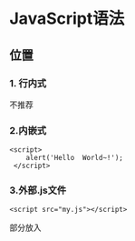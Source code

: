 

# JavaScript语法

## 位置

### 1. 行内式

不推荐

### 2.内嵌式

```
<script>
    alert('Hello  World~!');
 </script>
```

### 3.外部.js文件

```
<script src="my.js"></script>
```

<head>部分放入<script>标签

## 注释

快捷键ctrl+/

alt+shift+a

```
//注释单行文字（快捷键ctrl+/）
/*
    注释（快捷键alt+shift+a）
  多行文字
*/
```

## 变量

预解析/变量提升js代码执行前，浏览器默认把带有var声明的变量进行提提前定义 变量的赋值不会提升

[变量提升底层原理](https://www.cnblogs.com/echo-hui/p/9230942.html)

*变量提升*

![image.png](https://cdn.nlark.com/yuque/0/2020/png/2617721/1608546490131-8b3f696e-f77e-4b07-a5c6-97d3db74b2e4.png)

## var 与 let

1.使用var声明的变量，其作用域为该语句所在的函数内，且存在变量提升现象；

2.使用let声明的变量，其作用域为该语句所在的代码块内，不存在变量提升；  块级作用域

3.let不允许在**相同作用域**内，**重复声明**同一个变量。

4.let会有**暂时性死区**：如果存在全局变量tmp，但是块级作用域内let又声明了一个局部变量tmp，导致后者绑定这个块级作用域，那么在let声明变量前，使用tmp都会报错



博文链接：**[for 循环中的 var 与 let](https://blog.csdn.net/weixin_44249754/article/details/111467804)**

JS中的for循环体比较特殊，每次执行都是一个全新的独立的块作用域，用let声明的变量传入到 for循环体的作用域后，不会发生改变，不受外界的影响

![image.png](https://cdn.nlark.com/yuque/0/2020/png/2617721/1608547157163-538a10cd-f115-4b40-bfb6-0ba5e4857eaf.png)![image.png](https://cdn.nlark.com/yuque/0/2020/png/2617721/1608547179295-2b50a945-5593-41f4-a904-edf81815f9f6.png)

![image.png](https://cdn.nlark.com/yuque/0/2020/png/2617721/1608547265597-d0987949-10df-4fa8-a347-28bb645a08fc.png)

### 数据类型

![image.png](https://cdn.nlark.com/yuque/0/2020/png/2617721/1607578228825-82bb3f72-d6ab-4820-9db0-4ed60926ed48.png)

**检验复杂数据类型**

- - **typeof**
  - **instanceof**

```
let arr = [1, 2];

console.log(arr instanceof Array);  //true
```

- - **constructor** ?
  - **prototype**  ?

#### 字符串型String

字符串的加减乘除

+：字符串拼接

 \-  *  / : 转换为数值运算

字符串中特殊字符/转义符

![image.png](https://cdn.nlark.com/yuque/0/2020/png/2617721/1607578347323-24899f12-12a2-403d-9eed-f534b58cf05e.png)

字符串拼接

数值与字符串：数值相加 ，字符相连 

```
//1. 字符串 "相加"
alert('hello' + ' ' + 'world'); // hello world
//1. 数值字符串 "相加"
alert('100' + '100'); // 100100
//1. 数值字符串 + 数值
alert('11' + 12);     // 1112 
```

字符串与变量

变量是不能添加引号的，因为加引号的变量会变成字符串

```
var age = 18;
// console.log('pinkage岁啦');       // 这样不行哦
console.log('pink' + age);          // pink18
console.log('pink' + age + '岁啦');  // pink18岁啦
```

#### 布尔型Boolean

值true  false

布尔型加数字型

 true 的值为 1 ，false 的值为 0

```
console.log(true + 1);  // 2
console.log(false + 1); // 1
```

#### Undefined

一个声明后没有被赋值的变量会有一个默认值 undefined

进行相连或者相加时，注意结果

```
var variable;
console.log(variable);           // undefined
console.log('你好' + variable);  // 你好undefined
console.log(11 + variable);     // NaN
console.log(true + variable);   //  NaN
```

#### Null

声明变量给 null 值，里面存的值为空

进行相连或者相加时，注意结果

```
var vari = null;
console.log('你好' + vari);  // 你好null
console.log(11 + vari);     // 11
console.log(true + vari);   //  1
```

### 数组

概念

数组是指一组数据的集合，其中的每个数据被称作元素，在数组中可以存放任意类型的元素。数组是一种将一组数据存储在单个变量名下的优雅方式

数组的创建

- 利用new创建数组**var 数组名 = new Array() ；**

```
var arr = new Array();   // 创建一个新的空数组
```

- 利用数组字面量创建数组使用最多

```
var  arr = []； //1. 使用数组字面量方式创建空的数组
var  arr = ['小白','小黑','大黄','瑞奇'];
             //2. 使用数组字面量方式创建带初始值的数组
```

数组元素的类型数组中可以存放任意类型的数据，例如字符串，数字，布尔值等

数组的长度**数组名.length**可以访问元素的数量

获取数组元素数组名[下标]

遍历数组

数组中新增元素 可以通过修改数组索引的方式追加数组元素  

不能直接给数组名赋值，否则会覆盖掉以前的数据 



<span style='font-size:20px'>方法</span>

**map**

映射   *一个对一个*，返回数组。



<span style='font-size: 18px'>map 搭配箭头函数</span>

```javascript
let arr = [12, 5];
let doubleResult = arr.map(item=>item*2);	// 相当于arr在给括号里的函数多次传参

console.log(doubleResult); //24,10
```



<span style='font-size: 18px'>map 搭配箭头函数、三目运算符</span>

```javascript
let score = [19, 85, 99, 25];
let result = score.map(item => item>=60 ? '及格' : '不及格'); 

console.log(score);   //19，   85，  99， 25
console.log(result);  //不及格，及格，及格，不及格
```

上面代码中的`item`为函数参数名



**reduce**

汇总   *一堆得出一个*，返回数值。



<span style='font-size: 18px'>求和</span>

注意：三个参数次序。

```javascript
let arr = [1, 2, 5];

let result = arr.reduce( function(tmp, item, index) {
  return tmp + item;  //作用：求和
} ); 

console.log(result);

// 箭头函数
let result = arr.reduce( (tmp, item, index) => tmp + item );
```



<span style='font-size: 18px'>求均值</span>

注意：三个参数次序。

```javascript
let arr = [2, 5, 5];
let result = arr.reduce((tmp, item, index) => {
    if(index != arr.length-1)
        return tmp + item;	// 不是最后次时仅求和
    else
        return (tmp + item) / arr.length;	// 求和并求均值
});
    console.log(arr);
    console.log(result);
```



**filter**

过滤器 *依据条件筛选*，返回数组。



```javascript
let arr = [12, 5, 9];

let result = arr.filter(item => item % 3 == 0); //保留能被3整除的数

console.log(result);	// [12, 9]
```

从上例还可以看出，`return`还能接这样的语句`item % 3 == 0`。

> `return [[expression]];`表达式的值会被返回。如果忽略，则返回 `undefined`。

显然，返回的值也包括了布尔值。



**forEach**

循环 *迭代*



## 标识符

命名

字母(A-Za-z)、数字(0-9)、下划线(_)、美元符号( $ )组成

不可是关键字、保留字

区分大小写

驼峰命名法

见名知意

## 操作符/运算符

作用实现赋值、比较和执行算数运算等功能

规范操作符的左右两侧各保留一个空格

运算符优先级

![image.png](https://cdn.nlark.com/yuque/0/2020/png/2617721/1607582564942-d8bc1e78-4fdf-413d-abbe-d3574ad9c34a.png)

### 算术运算符

浮点数的精度问题

不要直接判断两个浮点数是否相等

```
var result = 0.1 + 0.2;    // 结果不是 0.3，而是：0.30000000000000004
console.log(0.07 * 100);   // 结果不是 7，  而是：7.000000000000001
```

表达式和返回值

表达式：由数字、运算符、变量等组成的式子 

返回值表达式最终都会有一个结果，返回给我们，我们称为返回值

### 递增递减运算符

后置：先原值运算，后自加（先人后己）  

前置：先自加，后运算（先已后人）

注必须和变量一起使用

### 比较运算符

规则

![image.png](https://cdn.nlark.com/yuque/0/2020/png/2617721/1607582362136-55308eac-4815-473b-8121-819f2f7aa94f.png)

结果布尔值

### 逻辑运算符

### 赋值运算符

使用

![image.png](https://cdn.nlark.com/yuque/0/2020/png/2617721/1607582490088-6a7e46bf-7c06-4db9-8715-fb620acbdac2.png)

## 语句

### 关键字

var;let

new

typeof

function 声明函数

### 输入输出语句

![image.png](https://cdn.nlark.com/yuque/0/2020/png/2617721/1607577500839-3f2330a7-5b48-41a9-b7d4-f04b3ea7dade.png)

prompt(输入框显示信息，默认输入值 可省)  返回值为字符串

## 流程控制

断点调试

指自己在程序的某一行设置一个断点，调试时，程序运行到这一行就会停住，然后可以一步一步往下调试，调试过程中可以看各个变量当前的值，出错的话，调试到出错的代码行即显示错误，停下。

断点调试可以帮我们观察程序的运行过程 浏览器中按 F12--> sources -->找到需要调试的文件-->在程序的某一行设置断点

Watch: 监视，通过watch可以监视变量的值的变化，非常的常用

F11: 程序单步执行，让程序一行一行的执行，这个时候，观察watch中变量的值的变化

### 顺序流程

### 分支流程

#### if语句

#### swich语句

#### 三元表达式

### 循环

语法结构

​        表达式1**？**表达式2**：**表达式3；

执行思路

如果表达式1为 true ，则返回表达式2的值，如果表达式1为 false，则返回表达式3的值

类似于  if  else （双分支） 的简写 

## 函数

函数：就是封装了一段可被重复调用执行的代码块。通过此代码块可以实现大量代码的重复使用



使用：函数声明一：命名函数

**function 函数名 () {**  一般命名为动词

**函数体；**

**}**

函数调用：   **函数名（）；**  调用可在声明函数前/后，function预解析

函数声明方式二：匿名函数

**function fn() {...}**

​       调用 **fn();**  调用必须在函数体之后

**
**

参数：形参：声明函数时，可在函数名称后面的小括号中添加的一些参数  形参不用声明默认值为 undefined 

实参：调用该函数时，传递相应的参数



函数的返回值：没有return返回值undefined

### 函数的定义

- 第一种函数定义方式

```
function a(x) {
  // 代码
}
```

由于 JS 的函数也是一个对象，上面代码中定义的`a`函数实际上是一个函数对象，而函数名`a`可以视为指向该函数的变量

- 因此，第二种函数定义方式

```
var a = function (x) {
  // 代码
};
```

在这种方式下，`function (x) { ... }`是一个匿名函数，没有函数名。但是，这个匿名函数赋值给了变量`a`，所以变量`a`就可以调用该函数



上述俩种定义完全等价，注意：第二种方式需要在函数体末尾加一个`;`，表示赋值语句结束



创**建一个匿名函数并立即执行**：

```
(function (x) {
  return x * x;
})(3);  // 传参：3
```

### arguments：

展示形式：伪数组，可遍历

特点：具length属性；

按索引方式储存数据；

不具有数组的push，pop等方法；

使用：不确定多少参数传递的时候：arguments获取   所有函数都内置arguments对象，arguments存储了传递的所有实参

​    *利用函数求任意个数的最大值*

```
function maxValue() {
      var max = arguments[0];
      for (var i = 0; i < arguments.length; i++) {
         if (max < arguments[i]) {
                    max = arguments[i];
         }
      }
      return max;
}
 console.log(maxValue(2, 4, 5, 9));
 console.log(maxValue(12, 4, 9));
```

函数与方法异同函数：单独存在，需声明，通过“函数名()”的方式就可以调用

方法：对象里面的函数称为方法，方法不需要声明，使用“对象.方法名()”的方式就可以调用，方法        用来描述该对象的行为和功能。  



### 高阶函数

#### 高阶函数的概念

高阶函数英文叫 Higher-order function 。那么**什么是高阶函数：**

JS的函数其实都指向某个变量。既然变量可以指向函数，函数的参数能接收变量。那么，**一个函数就可以接收另一个函数作为参数**，这种函数就称为高阶函数



一个最简单的高阶函数

```
function add(x, y, f) {
  return f(x) + f(y);
}

add(-5, 6, Math.abs)
```

当我们调用`add(-5, 6, Math.ads)`时，根据函数定义，我们可以推导计算过程为：

```
x = -5;
y = 6;
f = Math.abs;       // Math对象，abs()返回数的绝对值

f(x) + f(y) ==> Math.abs(-5) + Math.abs(6) ==> 11
return 11;
```



#### map() 和 reduce()

**map()**

**
**

比如说，我们有一个函数f(X)=x2，要把这个函数作用在一个数组`[1, 2, 3, 4, 5, 6, 7, 8, 9]`上，就可以用`map()`实现

![image.png](https://cdn.nlark.com/yuque/0/2021/png/2617721/1613357393450-b9c9a64a-eb14-4ea5-8f1a-3f16609436a5.png)

由于`map()`定义在JS的`Array`中，我们调用`Array`的`map()`方法，传入我们自己的函数，就得到了一个新的`Array`作为结果：

```
let pow = function (x) {
  return x * x;
};
let arr = [1, 2, 3, 4, 5, 6, 7, 8, 9];

arr.map(pow);   // [1, 4, 9, 16, 25, 36, 49, 64, 81]
```

注意：`map()`传入的**参数**是`pow`，即**函数对象本身**

**
**

`map()`作为高阶函数，事实上它把运算规则抽象了，因此我没不但可以计算简单的f(x)=x2，还可以计算任何复杂的函数，比如，把数组的所有数字转为字符串

```
let arr = [1, 2, 3];

arr.map(String);    // ['1', '2', '3']
```



**reduce()**

**
**

再看`reduce()`的用法。。Array的`reduce()`把一个函数作用在这个`Array`的`[x1, x2, x3...]`上，这个函数必须接收**两个参数**，`reduce()`把结果继续和序列的下一个元素做**累积计算**，其效果就是：  

```
[x1, x2, x3, x4].reduce(f) == f( f( f( x1, x2 ),x3 ), x4 )
```



比如说对一个`arr`求和，就可以用`reduce`实现

```
let arr = [1, 3, 5];
let f = function (x, y) {
    return x + y;
};

arr.reduce(f);
```



### 闭包

**函数作为返回值**

高阶函数除了可以接受函数作参数外，还可把函数作为结果值返回



实现一个对 Array 的求和。通常情况，求和的函数是这样定义的：

```
function sum(arr) {
  return arr.reduce(function (x, y) {   // 此处function (x,y)为匿名函数
    return x + y;
  });
}

sum([1, 2, 3, 4]); // 10
```

但是，如果不需要立刻求和，而是在后面的代码中，根据需要再计算怎么办。可以不返回求和的结果，而是返回求和的函数。    ?

```
function lazySum(arr) {
  let sum = function () {
    return arr.reduce(function (x, y) {
      return x + y;
    });
  }
  return sum;
}

lazySum([1, 2, 3]); // 返回函数：sum()

let f = lazySum([1, 2, 3]);
f();    // 求和结果：6
// 或者
lazySum([1, 2, 3])();   // 6
```

当我们调用`lazySum`时，返回的并不是求和结果，而是求和函数。调用函数`f`时，才真正计算求和的结果。

在这个例子中，我们在函数`lazySum`中又定义了函数`sum`，并且**内部函数**`sum`可以引用**外部函数**`lazySum`的参数`arr`和局部变量，当`lazySum`返回函数`sum`时，相关参数和变量都保存在返回的函数中，这种称为闭包的程序结构拥有极大的威力。



注意：当我们调用闭包函数时，每次调用都会返回一个新的函数，即使传入相同的函数  why?

```
let f1 = lazySum([1, 2, 3, 4, 5]);
let f2 = lazySum([1, 2, 3, 4, 5]);
f1 === f2; // false
f1 == f2;   // false
```



闭包除了返回一个函数延迟执行还有非常强大的功能。举个例子：

在面向对象的程序设计语言里，比如Java和C++，要在**对象内部封装一个私有变量**？，可以用`private`修饰一个成员变量。  ？

在没有`class`机制，只有函数的语言里，借助闭包，同样可以封装一个私有变量

## 对象

定义一组无序的相关属性和方法的集合，在JS的世界里，一切都是对象，例如字符串、数值、数组、函数等

分为自定义对象、内置对象、浏览器对象

构成属性  事物的特征，在对象中用属性来表示（常用名词）

​    和

方法  事物的行为，在对象中用方法来表示（常用动词）

意义

![image.png](https://cdn.nlark.com/yuque/0/2020/png/2617721/1607611277786-c26e3f81-d96c-44b0-a1b7-ba2abf51c23a.png)  



### 创建对象

1. 利用字面量  

{}里包含表达这个对象的属性和方法  {}里用键值对形式表示，键：属性名，值：属性值（任意类型

调用 **对象.方法名()** 

```
console.log(star.name)     // 调用名字属性
console.log(star['name'])  // 调用名字属性
star.sayHi();              // 调用 sayHi 方法,注意，一定不要忘记带后面的括号
```

1. 利用**new Object**  原理同new Array()

```
var andy = new Obect();
andy.age = 18;
andy.sayHi = function(){
    alert('大家好啊~');
}
```

使用格式**对象.属性 = 值；**

1. 利用构造函数

一种特殊的函数，主要用来初始化对象，与new一起使用。

可以把对象中一些公共的属性和方法抽取出来，然后封装到这个函数里面

```
function Person(name, age, sex) {
     this.name = name;
     this.age = age;
     this.sex = sex;
     this.sayHi = function() {
      alert('我的名字叫：' + this.name + '，年龄：' + this.age + '，性别：' + this.sex);
    }
}
var bigbai = new Person('大白', 100, '男');
var smallbai = new Person('小白', 21, '男');
console.log(bigbai.name);
console.log(smallbai.name);
bigbai.sayHi();
smallbai.sayHi();
```

注与**new**一起使用才有意义

​    首字母大写

​    函数内的属性和方法前需加**this**  表示当前对象的属性和方法

**this:**  this的指向在函数定义的时候确定不了，函数执行的时候才能确定。一般情况下this的最终指向的是调用它的对象

指向：

- - - 全局作用域或者普通函数中this指向全局对象window  定时器里面的this指向window 
    - 方法调用中谁调用this指向谁
    - 构造函数中this指向构造函数的实例

   构造函数中不需要return返回结果

作用创建某一类对象

### 对象属性的遍历

:**for in**语句  用于对数组或对象的属性循环操作  键值对

​    格式**for (变量 in 对象名) {**

​    **//代码**     

​    **}**

构造函数不能用

```
for (var k in obj) {         //语法中的变量是自定义的需符合命名规范，通常将这个变量写为k或者key
    console.log(k);      // 遍历属性名
    console.log(obj[k]); // 遍历属性值
}
```

对象与变量异同变量：单独声明赋值，单独存在 

​    属性：对象里面的变量称为属性，不需要声明，用来描述该对象的特征 



### 包装对象

**typeof****:**

为了区分对象的类型，我们用`typeof`操作符获取对象的类型，它总是返回一个字符串

```
typeof 123; // 'number'
typeof NaN; // 'number'
typeof 'str'; // 'string'
typeof true; // 'boolean'
typeof undefined; // 'undefined'
typeof Math.abs; // 'function'
typeof null; // 'object'
typeof []; // 'object'
typeof {}; // 'object'
```



`number`、 `boolean`、 `string`都有包装对象。在 JS 中，字符串也区分`string`类型和它的包装类型

**包装类型**用**`new`****创建**

```
let n = new Number(123);    // 123,生成了新的包装类型
let b = new Boolean(true);  // true,生成了新的包装类型
let s = new String('str');  // 'str',生成了新的包装类型
```



虽然包装对象看上去一模一样，但包装对象的类型已经变成`object`了。所以包装对象和原始值用`===`比较会返回`false`：

```
typeof new Number(123); // 'object'
new Number(123) === 123; // false

typeof new Boolean(true); // 'object'
new Boolean(true) === true; // false

typeof new String('str'); // 'object'
new String('str') === 'str'; // false
```

所以，一般不要使用包装对象，尤其是针对`string`类型  ？



如果我们在使用`Number`、`Boolean`和`String`时，没有写`new`会发生什么情况：

```
let n = Number('123');  // 123，相当于parseInt()或parseFloat()，解析字符串或浮点数
typeof n;   //  number

var b = Boolean('true'); // true
typeof b; // 'boolean'

var b2 = Boolean('false'); // true 因为'false'字符串转换结果为true！因为它是非空字符串！
var b3 = Boolean(''); // false 理由同上，空字符串

var s = String(123.45); // '123.45'
typeof s; // 'string'
```



总结，有下面几条规则要遵守：

- 不要使用`new Number()`、`new Boolean()`、`new String()`创建包装对象；
- 用`parseInt()`或`parseFloat()`来转换任意类型到`number`；
- 用`String()`来转换任意类型到`string`，或者直接调用某个对象的`toString()`方法；
- 通常不必把任意类型转换为`boolean`再判断，因为可以直接写`if (myVar) {...}`；
- `typeof`操作符可以判断出`number`、`boolean`、`string`、`function`和`undefined`；
- 判断`Array`要使用`Array.isArray(arr)`；
- 判断`null`请使用`myVar === null`；
- 判断某个全局变量是否存在用`typeof window.myVar === 'undefined'`；
- 函数内部判断某个变量是否存在用`typeof myVar === 'undefined'`

### 内置对象

#### Math对象

属性                                    方法

![image.png](https://cdn.nlark.com/yuque/0/2020/png/2617721/1607668639731-1ae3a0b4-fe46-40b9-8c31-9eddf0be15d7.png)  ![image.png](https://cdn.nlark.com/yuque/0/2020/png/2617721/1607668680209-ff1471e3-1b40-4cca-b32a-754d46aa64b2.png)

简介Math 对象不是构造函数，它具有数学常数和函数的属性和方法。

使用无需创建它，通过把 Math 作为对象使用就可以调用其所有属性和方法

作用执行数学任务

#### Date对象

构造函数

作用处理日期和时间

创建**var myDate=new Date()**  Date 对象会自动把当前日期和时间保存为其初始值

属性

方法

#### 数组Array对象

方法

![image.png](https://cdn.nlark.com/yuque/0/2020/png/2617721/1607669109803-48ec4c07-2556-44e3-9f71-29ea6cc2db2e.png)

![image.png](https://cdn.nlark.com/yuque/0/2020/png/2617721/1607669264816-ec800820-3971-42fc-83ba-f90de1dc5cc9.png)![image.png](https://cdn.nlark.com/yuque/0/2020/png/2617721/1607669323764-971cdc30-1796-413b-82cf-cbf1f322006c.png)![image.png](https://cdn.nlark.com/yuque/0/2020/png/2617721/1607669294712-b6998edf-37e8-4f78-a56a-a3ad31fd7823.png)

*筛选数组*

```
var arr = [1500, 1200, 2100, 1800]
      var newArr = [];
      for (var i = 0; i < arr.length; i++) {
        if(arr[i]>2000)
          delete arr[i];
        else 
          newArr.push(arr[i]);
      }
      console.log(arr);
      console.log(newArr);
```

#### String对象

创建

**new String("");**

**String("");**

**
**

### JSON

#### JSON 概述

JSON 是 JavaScript Object Notation 的缩写，是一种数据交换格式



在 JSON 出现之前，大家一直用 XML 传递数据。因为 XML 是一种纯文本格式，适合在网络上交换数据。XML 本身不复杂，但加上DTD、XSD、XPath、XSLT等一大堆复杂的规范以后令人头大。

于是出现了 JSON 这种轻量级的数据交换格式



JSON 实际上是 JavaScript 的一个子集。在JSON中，一共就这么几种数据类型：

• number：和JavaScript的number完全一致

• boolean：就是JavaScript的true或false

• string：就是JavaScript的string

• null：就是JavaScript的null

• array：就是JavaScript的Array表示方式——[]；

• object：就是JavaScript的{ ... }表示方式。

以及上面的任意组合



语法规定：JSON 还定死了字符集必须是 UTF-8 。为了统一解析,  JSON 的字符串和 Object 的键规定必须用双引号`""`

把任何 JS 对象变成 JSON，就是把这个对象序列化成一个 JSON 格式的字符串，这样才能够通过网络传递给其他计算机

如果收到一个 JSON 格式的字符串，只需把它反序列化成一个 JS 对象，就可以在 JS 中使用这个对象了



#### 对象序列化为 JSON格式



# json

## Json 与 Object对象

+ Json 是对象，但对象不一定是 Json
+ **组成**：对象的 Key-value 内的 Value 可是任意数据类型，而 json 是一种数据结构，是 Json 格式的对象



## json对象 与 json字符串

在数据交换时用到。



### stringify 方法 将json变成字符串

```javascript
let json = {a: 12, b: 5};

let strA = '1字符串' + json;
console.log(strA)             // 1字符串[Obcject Object]
let strB = '2字符串' + JSON.stringify(json);   // 将json变成字符串的方法
console.log(strB)             // 2字符串{"a":12,"b":5}
```

`JSON.stringify`将json对象变成字符串



### parse 方法 将字符串变成json

**json的标准写法：**

- **只能用双引号**
- **所有名字**（*key 和 value*） **必须用引号包起来**

```javascript
{a: 'ad', b: 6} // ❌
{"a": "ad", "b": 6} // ✔
let str = '{"a": "ad", "b": 6}'	// 注意最外层的''
```



## json对象的简写

### 对象的 键和值

对象的 key 和 value 名称一样时，可简写



普通写法

```javascript
let a = 12;
let b = 3;

let json = {a: a, b: b, c: 2};	// 不加引号？ 
console.log(json);
```

简写

```javascript
let a = 12;
let b = 3;

let json = {a, b, c: 2};
console.log(json);
```



### 对象的方法的function

对象的方法的`:function`可省略



普通写法

```javascript
let json = {
  a: 12;
  show: function() {
    alert(this.a);
  }
};
```

简写

```
let json = {
  a: 12;
  show(){
    alert(this.a);
  }
};
```





# DOM

简介文档对象模型（Document Object Model，简称 DOM）。处理可扩展标记语言（HTML或者XML）的标准编程接口。

作用通过这些 DOM 接口可以改变网页的内容、结构和样式   操作元素

DOM树

![image.png](https://cdn.nlark.com/yuque/0/2020/png/2617721/1607688981846-0f3995f3-8a9f-4e20-9191-287049b1af41.png)

DOM的对象

文档：一个页面就是一个文档，DOM 中使用 document 表示  

元素：页面中的所有标签都是元素，DOM 中使用 element 表示  

节点：网页中的所有内容都是节点（标签、属性、文本、注释等），DOM 中使用node表示

## 获取页面元素

根据ID获取页面元素getElementById() 方法可以获取带有 ID 的元素对象

**document.getElementById(id);** 

**console.dir()** 可以打印我们获取的元素对象，更好的查看对象里面的属性和方法

根据标签名获取getElementsByTagName() 方法可以返回带有指定标签名的对象的**集合**

​           **document.getElementsByTagName('标签名');** 

因为得到的是一个对象的集合，所以我们想要操作里面的元素就需要遍历。 

- **document.querySelectorAll('选择器');**    **[更多用法](https://www.runoob.com/jsref/met-document-queryselectorall.html)**  根据 指定选择器 返回 指定选择器的所有元素对象集合

选择器需要加符号  #/.

利用节点操作获取元素

特殊元素的获取

```
doucumnet.body  // 返回整个body
document.documentElement  // 返回整个html
```

## DOM操作

HTML DOM 方法是能够（在 HTML 元素上）执行的动作。

HTML DOM 属性是能够设置或改变的 HTML 元素的值

![image.png](https://cdn.nlark.com/yuque/0/2020/png/2617721/1608301206205-197a37df-e810-4e47-9c68-8b3a388694cc.png)

### 元素

**element****.innerText**  去除 html 标签， 空格和换行

**element****.innerHTML**   包括 html 标签，保留空格和换行 

```
<div id="greet"><p>问候</p></div>
</body>
</html>
<script>
    console.log(document.getElementsByTagName('p')[0]);
    console.log(document.getElementsByTagName('p')[0].innerHTML);
    console.log(document.getElementById('greet').innerText);
    console.log(document.getElementById('greet').innerHTML);
```

输出结果![image.png](https://cdn.nlark.com/yuque/0/2020/png/2617721/1608274497702-4b608c1e-1525-4821-8667-0d1598d4ee31.png)

链接：**--[关系](https://www.cnblogs.com/siduoxiaohua/p/10530876.html)--**

### 常用元素的属性操作

方法

1. innerText、innerHTML 获取或设置元素内容
2. src、href
3. id、alt、title

### 表单元素属性的操作

利用 DOM 可以操作如下表单元素的属性 type、value、checked、selected、disabled 

### 样式属性的操作

可通过 JS 修改元素的大小、颜色、位置等样式

- element.style     行内样式操作
- element.className 类名样式操作

注

- JS 里面的样式采取驼峰命名法 比如 *fontSize、 backgroundColor*
- JS 修改 style 样式操作，产生的是行内样式，CSS 权重比较高 
- 如果样式修改较多，可以采取操作类名方式更改元素样式
- class因为是个保留字，因此使用className来操作元素类名属性
- className 会直接更改元素的类名，会覆盖原先的类名

### 自定义属性的操作

获取属性值

**element.属性**            获取内置元素本身自带的属性属性值

**element.getAttribute('属性');**        自定义的属性

设置属性值

**element.属性 = '值'**       设置**内置**

**element.setAttribute('****属性****', '****值****')**

移除属性

**element.removeAttribute('属性')**

### H5自定义属性

作用为了保存并使用数据，有些数据可保存到页面而不用到数据库中

获取**element.getAttribute('属性');** 

设置H5自定义属性规定以 data- 开头作属性名并赋值 

## 节点操作

#### 节点概述

都拥有基本属性nodeType节点类型、nodeName节点名称、nodeValue节点值

元素节点nodeType 为1   实际开发中主要操作元素节点

属性节点          2

文本节点          3   文本节点包含文字、空格、换行等      

#### 节点层级

父级节点**node.parentNode**  返回node的最近的一个父节点，若无返回null

子节点**node.childNodes**  返回包含指定节点的**子节点**的集合

​    **node.children**  返回所有的**子元素节点**



​    **node.firstChild**   包含其他节点  

​    **node.firstElementChild**      兼容性问题

​    **node.children[0]**  

**
**

​    **node.lastChild**  

​          **node.lastElementChild**

​    **node.children[node.children.length - 1]**

兄弟节点**node.nextSibling**

**node.nextElementSibling**

**
**

**node.previousSibling**

**node.previousElementSibling**

#### 创建节点

**document.createElement('tagName')**  方法创建由 tagNameHTML标签名 指定的HTML元素，所以也称动态创建元素节点 创建多个元素效率稍低，但结构更清晰

**document.write()**  导致页面全部重绘

**element.innerHTML**  内容写入某个DOM节点 不会导致页面全部重绘 创建多个元素效率更高（采取数组形式拼接 ？），结构稍复杂



**node.appendChild()**   将一个节点添加到指定父节点的子节点列表的末尾



**node.insertBefore( , )**  将一个节点加到父节点的指定子节点前面

#### 删除节点

**node.removeChild()**  从DOM中删除一个子节点，返回删除的节点

#### 复制节点

**node.cloneNode()**  返回调用该方法的节点的一个副

注

- 括号参数为空或false，只克隆节点本身，不包括里面的子节点
- 括号参数为true，会复制节点本身及里面的子节点

## 事件

### DOM事件流

事件流从页面中接受事件的顺序

DOM事件流事件发生时在元素节点之间按照特定的顺序传播，这个传播过程即DOM事件流

三个阶段：1.捕获阶段  由DOM最顶层节点开始逐级向下传播到DOM最顶层节点的过程

​    2.当前目标阶段

​    3.冒泡阶段  事件开始时由最具体的元素接受后逐级向上传播到DOM最顶层节点的过程

![image.png](https://cdn.nlark.com/yuque/0/2020/png/2617721/1607826947254-1047eabf-71bf-403e-8092-e5a74e3391d2.png)![image.png](https://cdn.nlark.com/yuque/0/2020/png/2617721/1607827215374-7e13973d-d5e7-4698-98e5-fe5d9e5f1bb3.png)

- - - js代码中只能执行捕获或冒泡其中的一个阶段
    - onclick 和 attachEvent 只能得到冒泡阶段
    - addEventListener(type, listener[, useCapture])第三个参数若为true，表示在事件捕获阶段调用事件处理程序；fasle默认表示在事件冒泡阶段调用事件处理程序
    - 实际开发很少使用事件捕获
    - 有些事件无冒泡  *onblur、onfocus、onmouseenter、onmouseleave*
    - 冒泡有时带来麻烦；有时帮助很巧妙地做某些事件

### 事件对象

事件发生后，跟事件相关的一系列信息数据的集合都放到这个对象里面，这个对象就是事件对象 event，它有很多属性和方法

```
eventTarget.onclick = function(event) {} 
  eventTarget.addEventListener('click', function(event) {}）
  // 这个 event 就是事件对象，我们还喜欢的写成 e 或者 evt 
```

事件对象的使用语法

- - event为形参，系统设定为事件对象，不需传递实参过去
  - 注册事件时，event对象会被系统自动创建，并依次传递给 事件监听器事件处理函数

```
 eventTarget.onclick = function(event) {
     // 这个 event 就是事件对象，我们还喜欢的写成 e 或者 evt 
  } 
  eventTarget.addEventListener('click', function(event) {
    // 这个 event 就是事件对象，我们还喜欢的写成 e 或者 evt 
  }）
```

#### 事件对象的常见属性和方法

e.target 和 this 的区别  this 是事件绑定的元素这个函数的调用者（绑定这个事件的元素

e.target 是事件触发的元素

![image.png](https://cdn.nlark.com/yuque/0/2020/png/2617721/1607828261730-8149348d-aa71-4be8-9e57-39d342cf885d.png)

执行事件的步骤                         

1.获取事件源

2.注册事件（绑定事件）

3.添加事件处理程序（采取函数赋值形式）

鼠标事件对象

![image.png](https://cdn.nlark.com/yuque/0/2020/png/2617721/1607830683788-f652f462-808d-478d-b707-ce3559e12c6c.png)

常见的鼠标事件

![image.png](https://cdn.nlark.com/yuque/0/2020/png/2617721/1607693148897-aace6727-5804-4fd4-a2f0-1fefde8cc2a4.png)



- 禁止鼠标右键菜单

```
document.addEventListener('contextmenu', function(e) {  //contextmenu主要控制应该何时显示上下文菜单，主要用于程序员取消默认的上下文菜单
    e.preventDefault();
})
```

- 禁止鼠标选中  selectstart 开始选中

```
document.addEventListener('selectstart', function(e) {
    e.preventDefault();
})
```

键盘事件对象

![image.png](https://cdn.nlark.com/yuque/0/2020/png/2617721/1607830921381-634f16fa-aab0-4e5a-92f2-ca53b5489f8a.png)

- onkeydown 和 onkeyup 不区分大小写， onkeypress 区分大小写
- 实际开发中，更多使用keydown、keyup，能识别所有键
- keyCode属性能区分大小写，返回不同的ASC||值

常用键盘事件

![image.png](https://cdn.nlark.com/yuque/0/2020/png/2617721/1607830741326-d7ab8f62-6290-4337-8212-4b7b610d9af1.png)

- 若使用 addRventListener 不需加 on
- onkeypress 和前面俩的区别是 不识别功能键
- 三事件执行顺序：keydown--keypress--keyup

*
*

*模拟京东按键输入内容 ，当按下 s 键， 光标就定位到搜索框* 

*分析：*核心思路： 检测用户是否按下了s 键，如果按下s 键，就把光标定位到搜索框里面

使用键盘事件对象里面的keyCode 判断用户按下的是否是s键

搜索框获得焦点： 使用 js 里面的 focus() 方法 

```
var search = document.querySelector('input');
document.addEventListener('keyup', function(e) {
// console.log(e.keyCode);
if (e.keyCode === 83) {
search.focus();
}
})
```

### 注册事件

给元素添加事件

#### 传统注册方法  

on开头的事件

​     注册事件的唯一性：同一元素同一事件只能设置同一个处理函数，后注册的会覆盖前面

```
<button onclick=“alert('hi~')”></button>
btn.onclick = function() {} 
```

#### 事件监听注册方式

eventTarget.addEventListtener(type, listener[, useCapture])

   type:事件类型字符串，如click、mouseover

listener:事件处理函数，事件发生时调用该监听函数

useCapture:可选参数，布尔值，默认false

eventTarget.attachEvent(eventNameWitchOn, callback)

eventNameWithOn：事件类型字符串，如onclick、onmouseover

callback:事件处理函数，目标触发事件时回调函数被调用

### 删除事件

### 阻止事件冒泡

标准写法  利用事件对象里的stopPropagation()方法 **e.stopPropagation()**

### 事件委托

原理不是每个子节点单独设置事件监听器，而是事件监听器设置在其父节点上，利用冒泡原理影响设置每个子节点

*
*

*点击每个 li 都会弹出对话框，以前需要给每个 li 注册事件，是非常辛苦的，而且访问 DOM 的次数越多，这就会延长整个页面的交互就绪时间。* 

*给 ul 注册点击事件，然后利用事件对象的 target 来找到当前点击的 li，因为点击 li，事件会冒泡到 ul 上， ul 有注册事件，就会触发事件监听器*

*
*

作用只操作了一次DOM，提高了程序性能

# BOM

## BOM概述

BOM即浏览器对象模型，提供了独立于内容而与浏览器窗口进行交互的对象，核心对象window

BOM由一系列相关的对象构成，为每个对象提供了很多方法与属性

DOM与BOM

​          ![image.png](https://cdn.nlark.com/yuque/0/2020/png/2617721/1607831610389-7afde62c-8b5d-41c1-aeb0-ae63b7359f3d.png)

BOM的构成

BOM 比 DOM更大，包含DOM![image.png](https://cdn.nlark.com/yuque/0/2020/png/2617721/1607834956646-9d1b4418-8d2d-4167-8a90-f978c066eb43.png)

### window对象 

window 对象是浏览器的顶级对象，具有双重角色

1.js访问浏览器窗口的一个接口

2.它是一个全局对象。定义在全局作用域中的变量、函数都会变成window对象的属性和方法

调用时可省略window，前面学习的对话框都属于window对象方法  *alert()、prompt()*

window下的一特殊属性 window.name

#### window对象的常见事件

窗口加载事件

- - **window.onload = function () {}**  window.onload是窗口(页面)加载事件，当文档内容加载完成会触发事件包括图像、脚本文件、CSS文件就调用的处理函数

注

有了 window.onload 就可以把js代码写到页面元素的上方，因为 onload 是等页面内容全部加载完毕再执行处理函数

window.onload 传统注册事件方式只能写一次，若多个，以最后一个 window.onload 为准

若使用 addEventListener 没有限制

- - **window.addEventListener(****"****DOMContentLoaded** **"****,function() {} ) ;**

注  DOMContentLoaded 事件仅当DOM加载完成时触发，不包括样式表、图片、flash等

若页面内容很多，从用户访问到 onload  触发需较长时间，此时用 DOMContentLoaded  事件较合适

调整窗口大小事件

- - **window.onresize = funtion () {  }**  window.onresize 是调整窗口大小加载事件触发时就调用的处理函数

常用来完成响应式布局 *window.innerWidth 当前屏幕的宽度*

- - **window.addEventLIstenner(****"resize"****,funtion () { } );**

#### setTimeout()定时器

**window.setTimeout (调用函数， [延迟的毫秒数]）;

setTimeout() 方法用于设置一个定时器，在定时器到期后执行调用函数

这个调用函数我们也称为回调函数 callback  普通函数按照代码顺序直接调用，而这个函数时间到了才去调用

window可省略

调用函数可以直接写函数，或写函数名，或字符串 '函数名()'不推荐 三种形式

延迟的毫秒数省略默认是0

定时器可能很多，常给定时器赋值一个标识符

停止 setTimeout() 定时器

  **window.clearTimeout(****timeoutID(定时器标识符)****)**

window可省

#### setInterval() 定时器

**window.setInterval(****回调函数****, [****间隔的毫秒数****]);**

setInterval() 方法每隔这个时间，就去调用一次回调函数

window 可省

调用函数有三种形式  同上

间隔的毫秒数  同上

标识符

第一次执行也是间隔毫秒数之后执行

停止 setInterval() 定时器

**window.clearInterval (****intervalID****) ;**

clearInterval ()方法取消了通过调用 setInterval ()建立的定时器

### location对象

window对象提供 location 属性用于获取或设置窗体的URL，也可用于解析URL。因为这个属性返回的是一个对象，所以也将这个属性称为 location 对象

URL统一资源定位符：网上标准资源的地址，包含的信息指出文件的位置及浏览器应该怎么处理

一般语法格式： **protocol://host[:port]/path/[?query]#fragment**

​     [**http://www.itcast.cn/index.html?name=andy&age=18#link**](http://www.itcast.cn/index.html?name=andy&age=18#link) 

####     ![image.png](https://cdn.nlark.com/yuque/0/2020/png/2617721/1607942300479-ec02fda1-7018-43c8-82ae-fc4a685d63db.png)

#### loacation 对象的属性

​      重点：href、search

![image.png](https://cdn.nlark.com/yuque/0/2020/png/2617721/1607942416810-c4442265-19f7-452c-8d95-a3347ae883fa.png)

#### location 对象的方法

#### ![image.png](https://cdn.nlark.com/yuque/0/2020/png/2617721/1607943026547-daaffd15-cfc0-4be8-bac6-fd43f21ce0ff.png)

#### navigator 对象

- 包含有关浏览器的信息
- 有很多属性，最常用 userAgent 可返回由客户机发送服务器的 user-agent 头部的值

*
*

*判断用户哪个终端打开页面，实现跳转*

```
if((navigator.userAgent.match(/(phone|pad|pod|iPhone|iPod|ios|iPad|Android|Mobile|BlackBerry|IEMobile|MQQBrowser|JUC|Fennec|wOSBrowser|BrowserNG|WebOS|Symbian|Windows Phone)/i))) {
    window.location.href = "";     //手机
 } else {
    window.location.href = "";     //电脑
 }
```

#### history 对象

- 与浏览器历史记录进行交互
- 对象包含用户（在浏览器窗口）访问过的URL

![image.png](https://cdn.nlark.com/yuque/0/2020/png/2617721/1607944297803-2e442824-f923-465b-a25d-d8023337071b.png)

## JS执行机制

JS一大特点：单线程  同一时间只能做一件事

单线程导致：如果JS执行时间过长会造成页面的渲染不连贯，导致页面渲染加载堵塞

执行机制

1. 1. 执行执行栈中的同步任务
   2. 异步任务回调函数放入任务队列中  等待状态
   3. 执行栈中所有同步任务执行完毕，系统按次序读取任务队列中异步任务。被读取的异步任务结束等待状态，进入执行栈，开始执行

由于主线程不断的重复获得任务、执行任务、再获取任务、再执行，所以这种机制被称为事件循环

### 同步和异步

HTML5允许JS脚本创建多个线程。于是出现 同步 和 异步

#### 同步

前一个任务结束后执行后一个任务，程序执行顺序与任务排列顺序是一致、同步的

任务都在主线程上执行，形成执行线

#### 异步

本质区别流水线上各个流程的执行顺序不同

异步通过回调函数实现  相关回调函数添加到任务队列 也称消息队列

一般分为三类型：

- - - - - - - - 普通事件  *click  resize*
              - 资源加载  *load  error*
              - 定时器  *setInterval  setTimeout*



# 正则表达式

[---菜鸟教程---](https://www.runoob.com/js/js-regexp.html)、[---知乎---](https://zhuanlan.zhihu.com/p/67936788)、[RegExp - 廖雪峰的官方网站](https://www.liaoxuefeng.com/wiki/1022910821149312/1023021582119488)

正则表达式是一种用来匹配字符串的强有力的武器。它的设计思想是用一种描述性的语言来给字符串定义一个规则，凡是符合规则的字符串，我们就认为它“匹配”了，否则，该字符串就是不合法的。

# PC端网页特效

三大系列对比

- - - offset 系列常用于获得元素位置  *offsetLeft、offsetTop*
    - client           获取元素大小  *clientWidth、clientHeight*
    - scroll         获取滚动距离  *scrollTop、scrollLeft  页面滚动距离通过window.pageXOffset 获取*

## ![image.png](https://cdn.nlark.com/yuque/0/2020/png/2617721/1607946763920-1b2cdc53-c095-48e6-8a5f-2180c5abaf60.png)

## 元素偏移量 offset 系列

offset系列相关属性可以动态地得到

- - - - - - - - 元素距离带有定位父元素的位置
              - 元素自身的宽度高度
              - 返回的数值不带单位

![image.png](https://cdn.nlark.com/yuque/0/2020/png/2617721/1607945087360-dc1d6912-1848-4c9f-bc59-b22bf32cee14.png)

offset 系列常用属性

​              ![image.png](https://cdn.nlark.com/yuque/0/2020/png/2617721/1607944986409-b967442e-7bbb-491d-909f-a0a127f14bc3.png)

offset 与 style 区别

​              ![image.png](https://cdn.nlark.com/yuque/0/2020/png/2617721/1607945050043-e848545b-50ba-485b-8e90-675d40e587c2.png)

*
*

*获取鼠标在盒子内的坐标：**我们在盒子内点击，想要得到鼠标距离盒子左右的距离*

*首先得到鼠标在页面中的坐标（e.pageX, e.pageY）*

*其次得到盒子在页面中的距离 ( box.offsetLeft, box.offsetTop)*

​    *用鼠标距离页面的坐标减去盒子在页面中的距离，得到 鼠标在盒子内的坐标*

*如果想要移动一下鼠标，就要获取最新的坐标，使用鼠标移动事件 mousemove* 

```
var box = document.querySelector('.box');
box.addEventListener('mousemove', function(e) {
var x = e.pageX - this.offsetLeft;
var y = e.pageY - this.offsetTop;
this.innerHTML = 'x坐标是' + x + ' y坐标是' + y;
})
```

## 元素可视区 client 系列

client:客户端，通过 client 系列相关属性可动态得到该元素的边框大小、元素大小等

![image.png](https://cdn.nlark.com/yuque/0/2020/png/2617721/1607946085558-e717e4d2-0bd5-478c-964e-416832eab6be.png)

![image.png](https://cdn.nlark.com/yuque/0/2020/png/2617721/1607946104729-15e057a0-0c47-4931-9e46-929cb519b0b1.png)

## 元素滚动 scroll 系列

scroll：滚动

使用 scroll 系列相关属性可可动态得到该元素的大小、滚动距离

![image.png](https://cdn.nlark.com/yuque/0/2020/png/2617721/1607946388594-712d0f95-ac99-40f7-9e22-20a675599ca1.png)

### 页面被卷去的头部

如果浏览器的高（或宽）度不足以显示整个页面时，会自动出现滚动条

当滚动条向下滚动时，页面上面被隐藏掉的高度，我们就称为页面被卷去的头部

滚动条在滚动时会触发 onscroll 事件

## 动画函数封装

## 常见网页特效案例

### 网页轮播图



# 随堂代码练习

## 数组

- 求数组最大值

for、if

```
<script>
        var arr = [2,6,1,77,52,25,7];
        var max = arr[0];
        for (var index; index<arr.length; index++){
            if (arr[index] > max){
                max = arr[index];
            }
        }
        console.log('数组最大值为' + max);
</script>
```

- 数组转换为字符串

数组.join（''）

```
<script>
        var arr = ['red', 'green', 'blue', 'pink'];
        var str = arr.join('');
        console.log(str);
</script>
```

字符串相加

```
var arr = ['red', 'green', 'blue', 'pink'];
var str = '';
for (var i = 0; i < arr.length; i++) {
    str += arr[i];
}
console.log(str);
```

- 数组元素相加为分隔符字符串

字符串相加

```
<script>
       var arr = ['red','green','blue','pink'];
       var str = '';
       for (var index = 0; index < arr.length; index++) {
            str += arr[index] + '|';
        }
        console.log(str); 
</script>
```

- 筛选数组

遍历筛选

```
var arr = [2,0,6,1,77,0,52,0,25,7];
        var newArr = [];
        for (let index = 0,j = 0; index < arr.length; index++) {
            if (arr[index] >= 10) {
                newArr[j] = arr[index];
                j++;
            }
        }
        console.log(newArr);
var arr = [2,0,6,1,77,0,52,0,25,7];
        var newArr = [];
        for (let index = 0,j = 0; index < arr.length; index++) {
            if (arr[index] >= 10) {
                newArr[newArr.length] = arr[i];     //妙啊
            }
        }
        console.log(newArr);
```

- 筛选删除指定数组元素

```
var arr = [2, 0, 6, 1, 77, 0, 52, 0, 25, 7];
var newArr = [];    //定义空的新数组，初始长度值为0
for (var i=0; i<arr.length; i++){
  if (arr[i] != 0){
    newArr[newArr.length] = arr[i];     //以长度值为下标索引
  }
}
console.log(newArr);
```

- 数组去重

数组[‘c’, ‘a’, ‘z’, ‘a’, ‘x’, ‘a’, ‘x’, ‘c’, ‘b’]，要求去除数组中重复的元素

```
    var arr = ['c','a','z','a','x','a','x','c','b'];
    var newArr = [];
    for (var i = 0; i < arr.length; i++)
    {
        var find = true;    //标志变量
        for (var j = i+1; j < arr.length; j++)
        {
            if (arr[i] == arr[j])
                find = false;
        }
        if (find)
            newArr[newArr.length] = arr[i];
    }
    console.log(newArr);
```

- 翻转数组

```
        var arr = ['red', 'green', 'blue', 'pink', 'purple'];
        var newArr = [];
        for (var index = arr.length-1; index >= 0; index--){
            newArr[newArr.length] = arr[index];
        }
        console.log(newArr);
```

- 数组冒泡排序

冒泡排序：是一种算法，把一系列的数据按照一定的顺序进行排列显示(从小到大或从大到小）

```
                var arr = [5,8,4,2,1];
        var temp;
        for (var i = 0; i<arr.length; i++){
            for (var j = i+1; j<arr.length; j++){
                if(arr[i] > arr[j]){
                    temp = arr[i];
                    arr[i] = arr[j];
                    arr[j] = temp;
                }
            }
        }
        console.log(arr);
```

## 函数

- 利用函数计算1-100之间的累加和 

```
            var sum = 0;
       function multiply (x,y) {
           for (; x <= y; x++){
               sum += x;
           }
           return sum;
       }
       var sum = multiply(1,100);
       console.log(sum)
```

- 利用函数求任意俩数之和

```
           var sum;
       function add(x,y) {
            sum = x + y;
            alert(sum);
       }
       add(1,3);
```

- 利用函数求任意俩数最大值

```
                function maxize (x,y){
            if (x<y){
                x = y;
                return x;
            }
        }
        alert(maxize (2, 4.2));
```

- 利用函数求任意一个数组中的最大值

```
                function maxize (arr){
            var maxNum = arr[0];
            for (var i = 0; i<arr.length; i++){
                if (maxNum < arr[i]){
                    maxNum = arr[i];
                }
            }
            return maxNum;
        }
        console.log(maxize([15,2,99,101,67,77]));
```

- 创建一个函数，实现对用户输入的两个数之间的加减乘除运算，并将结果返回

Number函数将字符串转换为数值

```
                var a = Number(prompt('请输入第一个数',0));    //将弹出的输入框内返回的字符串强转为数值
        var b = Number(prompt('请输入第二个数',0));
        function compute (x,y){
            return [x + y,x - y,x * y,x / y];
        }
        alert(compute(a,b));
```

- 利用函数求任意个数的最大值

arguments

```
                function maxize () {        //arguments，不需要形参
            var maxNum = arguments[0];
            for (var i = 0; i<arguments.length; i++){
                if (maxNum < arguments[i]) {
                    maxNum = arguments[i];
                }
            }
        return maxNum;
        }
        console.log(maxize(3,5,8,0,6));
```

- 利用函数封装方式，翻转任意一个数组 

不用arguments：类数组，把参数作为一个元素存入

![image.png](https://cdn.nlark.com/yuque/0/2020/png/2617721/1608031245503-491ec9d6-681f-49bb-b4d2-93f18893dfa2.png)![image.png](https://cdn.nlark.com/yuque/0/2020/png/2617721/1608031260648-92c83f2d-0924-4f78-86ae-29004ca5db32.png)

```
                function reverse (arr) {
            var newArr = [];
            for (var i = arr.length - 1; i >= 0; i--) {
                newArr[newArr.length] = arr[i]
            }
        return newArr;
        }
        console.log(reverse([1,3,5,7,9]));
```

- 利用函数封装方式，对数组排序 -- 冒泡排序 

```
function vary (arr) {
  var temp;
  // 相邻俩元素比较，将大的排在前位置
  for (var i = 0; i < arr.length - 1; i++){
    for (var j = i+1; j < arr.length; j++){
      if(arr[i] < arr[j]){  //大到小排序
        temp = arr[i];
        arr[i] = arr[j];
        arr[j] = temp;
      }
    }
  }
  return arr;
}
console.log(vary([4,5,8,3,2,1,8]));
```

- 判断闰年

```
    function judge (year) {
        if(year%4 == 0 && (year%100 != 0 || year%400 == 0)){
            return true;
        }
        else{
            return false;
        }
    }
    if(judge(2020))
        console.log('闰年！');
```

- 用户输入年份，输出当前年份2月份的天数 

函数内调用另一函数

```
function judgeYear (year)
    {
        if(year%4 == 0 && (year%100 != 0 || year%400 == 0)){
            return true;
        }
        else{
            return false;
        }
    }
    function judgeDay (year) 
    {
        var day;
        judgeYear (year);   //调用判断闰年函数
        if(judgeYear(year))
            day = 29;
        else
            day = 28;
    alert(year + '年二月份有' + day + '天');
    }
    judgeDay (2023);
```

- 作用域

```
var a = 1;
function fn1() {
    var a = 2;
    var b = '22';
    fn2();
    function fn2() {
        var a = 3;
        fn3();
        function fn3() {
            var a = 4;
            console.log(a); //a的值 ?
            console.log(b); //b的值 ?
        }
    }
}
fn1();  //输出结果:4;22
```

## 对象

### 创建对象

- 字面量形式创建对象

请用对象字面量的形式创建一个名字为可可的狗对象。

 具体信息如下： 姓名：可可  

类型(type)：阿拉斯加犬    

 年龄：5岁

技能：汪汪汪(bark) ，演电影 (showFilm)

```
   var keKe = 
    {
        name : '可可',
        type : '阿拉斯加犬',
        age : 5,
        bark : function () {
            alert('汪汪！');
        },
        showFilm : function () {
            alert('我会演电影！');
        }
    }
    console.log(keKe);
    keKe.showFilm();
    keKe.bark();    //调用keKe的bark()方法
```

![image.png](https://cdn.nlark.com/yuque/0/2020/png/2617721/1608044260913-518179a6-af09-4eaa-94b3-defbda6af1bf.png)

- new Object形式创建对象

```
        var obj = new Object();
    obj.name = 'ming';
    obj.gender = 'male';
    obj.age = 19;
    obj.skill = function () {
        alert('分身！');
    }
    obj.skill();    //调用obj的skill()方法
```

- 利用构造函数创建

```
    function Hero (name, gender) {
        this.name = name;
        this.gender = gender;
        this.attack = function() {
            alert(this.name + '是' + gender);
        }
    }
    var nianPo = new Hero('nianPo', 'male');
    var houYi = new Hero('houYi', 'male');
    nianPo.attack();
    houYi.attack();
```

### 内置对象

- 程序随机生成一个 1~ 10 之间的整数，并让用户输入一个数字，

1. 如果大于该数字，就提示，数字大了，继续猜；
2. 如果小于该数字，就提示数字小了，继续猜；
3. 如果等于该数字，就提示猜对了， 结束程序

```
        num = Math.ceil((Math.random())*10 + 1);    //Math.ceil()向上取整，使产生的随机数为整数
    guess();
    function guess () {
        guessNum = prompt('输入一个1-10之间的数字');
        if (guessNum == num) {
            alert('猜对啦！');
            return 0;
        }
        else if(guessNum >= num) {
            alert('数字大啦');
            return guess ();
        }
        else 
        {
            alert('数字小啦');
            return guess ();    
        }
    }
```

- 输出当前日期

```
        var myDate = new Date();    //实例化
    year = myDate.getFullYear();
    month = myDate.getMonth();
    date = myDate.getDate();
    day = myDate.getDay();
    console.log(myDate);    //输出格式：Wed Dec 16 2020 22:04:38 GMT+0800 (中国标准时间)
    console.log(year + '年' + month + '月' + date + ' ' + day);
```

- 返回字符位置

查找字符串"abcoefoxyozzopp"中所有o出现的位置以及次数 

```
        var str = 'abcoefoxyozzopp';
    var count = 0;
    for (var i = 0; i < str.length; i++)    //遍历字符串
    {
        if (str[i] == 'o')
        {
            console.log(i);
            count++;
        }
    }
    console.log("'o'出现了" + count + '次');
    var str = 'abcoefoxyozzopp';
    var count = 0;
    var j = 0;
    for (var i = 0; i < str.length; i++){
        var find = str.indexOf('o',j);  //因为indexOf只返回找到的第一个值，直接从上一个o出现的位置之后一个开始查找
        if (find == -1){
            break;
        }
        j = find;
        j++;
        console.log(find);
        count++;
    }
    console.log("'o'总共出现了" + count + '次');
```

- 判断一个字符串 'abcoefoxyozzopp' 中出现次数最多的字符，并统计其次数

- - - 函数

```
    var str = 'abcoefoxyozzopp';
    var count = 0;
    function countTimes(str,char){  //函数功能：输出str里char出现的次数
        for (var i = 0; i < str.length; i++){
            if (char == str[i])
                count++;
        }
        console.log(char + '共出现了' + count + '次');
    }
    countTimes(str,'a');
    countTimes(str,'b');
    countTimes(str,'c');
    countTimes(str,'o');
    countTimes(str,'e');
    countTimes(str,'f');
    countTimes(str,'x');
    countTimes(str,'y');
    countTimes(str,'p');
```

- - - 对象属性

```
    var str = 'abcoefoxyozzopp';
    var obj = {};
    for (var i = 0; i < str.length; i++) {
       var char = str.charAt(i);    //char：属性名
       if (obj[char]) {
            obj[char]++;    //该属性值（字符出现次数）加一
       }
       else     
            obj[char] = 1;
    }
    console.log(obj);
    var maxTimes = 0
    for (var k in obj) {    //遍历对象属性值
        if (maxTimes < obj[k]) {    //比较次数
            maxTimes = obj[k];
            mostChar = k;   //k指属性名
        }
    }
    console.log('出现最多的字符是' + mostChar);
```

## DOM

### 事件基础

- 页面中有一个按钮，当 鼠标点击按钮的时候，弹出“你好”警示框

- - getElementsByTagName()方法

```
<body>
    <button>点我</button>
</body>
</html>
<script>
    var btn = document.getElementsByTagName('button');
    btn[0].onclick = function () {  //注意getElementsByTagName()这种方法获取得到的是数组，单独使用需查询
        alert('你好吗');
    }
</script>
```

- - getElementById()方法  优

```
<body>
    <button id="btn">点我</button>
</body>
</html>
<script>
    var btn = document.getElementById('btn');
    btn.onclick = function () {
        alert('你好吗');
    }
</script>
```

### 操作元素

- 分时显示不同图片,显示不同问候语 

```
    <div id="greet">
        <p>问候</p>
        <img>
    </div>
</body>
</html>
<script>
    var now = new Date(); 
    hour = now.getHours();
    var greet = document.getElementsByTagName('p');
    var img = document.getElementsByTagName('img');
    if (hour < 12 && hour > 0) {
        greet[0].innerText = '早上好'; //通过标签名得到的是集合，单独操作元素需索引！
        img[0].src = "早安.png";  //对img的src属性设置
    }
    else if (hour >= 12 && hour <18) {
        greet[0].innerText = '中午好';
        img[0].src = "午安.png";
    }
    else {
        greet[0].innerText = '晚上好';
        img[0].src = "晚安.png";
    }
```

- 显示密码 

鼠标点击事件；修改表单元素属性*type、value、checked、selected、disabled* 

```
    var eye = document.getElementsByTagName('img')[0];  //眼睛
    var password = document.getElementsByTagName('input')[1];   //输入框
    var flag = 0;   //初始为隐藏密码状态
    eye.onclick = function () {
        if (flag == 0) {
            password.type = 'text';
            flag = 1;   //表示当前是显示密码状态
        }
        else {
            password.type = 'password'
            flag = 0;   //表示当前是隐藏密码状态
        }
    }
```

- 点击关闭二维码

```
    var btn = document.getElementById('btn');
    btn.onclick = function () { //注册事件：程序处理
        document.getElementById('QR').style.display = 'none';   //记得''号
    }
```

- 循环精灵图背景

利用 for 循环设置一组元素的精灵图背景 

![image.png](https://cdn.nlark.com/yuque/0/2020/png/2617721/1608297177696-dfe0b6d1-7ab1-49b1-b04d-789ce412a3f6.png)

- 显示隐藏文本框内容 

当鼠标点击文本框时，里面的默认文字隐藏，当鼠标离开文本框时，里面的文字显示

```
    var tip = document.getElementById('input');
    tip.onfocus = function () {     //onfocus获得焦点时事件
        tip.placeholder = '';       //若不设置，本应输入内容后占位符才消失；现在输不输只要点了就消失
    }
    tip.onblur = function () {      //onblur失去焦点时事件
        if (tip.placeholder == '') {
            tip.placeholder = '手机';
        }
    }
```

- 密码框格式提示错误信息 

用户如果离开密码框，里面输入个数不是6~16，则提示错误信息，否则提示输入正确信息 

```
    <style type="text/css">
        .wrong {
        color: red;
        }
    </style>

<body>    
    <p>*设置密码：</p>
    <input id='input' type="password">
    <p class='message'>请输入6-16位密码</p>
</body>

<script>    
    var input = document.getElementById('input');
    var message = document.querySelector('.message');
    input.onblur = function () {
        if (this.value.length < 6 || this.value.length > 16) {  //通过input.value值长度判断
            message.className = 'wrong';    //改变类名，间接设置为该类名样式（当需设置的样式过多时采用此方法
        }
        else {
            message.className = 'message';  //改回去，否则第二次才输时字体还是红色
            message.innerHTML = '可！';
        }
    }
```

- 百度换肤

4个小图片中任选一个将背景图片切换成该图

```
    var imgs = document.getElementsByTagName('img');
    for (var i = 0; i < imgs.length ;i++) {
        imgs[i].onclick = function () {
            document.getElementById('content').style.backgroundImage = 'url(' + this.src + ')';
        }
    }
```

- 表单全选、取消全选  （未完待续  ？？

```
    var checkboxs = document.getElementsByTagName('input');
    var flag = '未勾选';
    checkboxs[0].onclick = function () {
        console.log(flag);
        if (flag == '未勾选') {
            for (var i = 1; i < checkboxs.length; i++) {
                if (! checkboxs[i].checked) {
                    checkboxs[i].checked = true;
                }
            }
            flag = '已勾选';
        }
        else {
            for (var i = 1; i < checkboxs.length; i++) {
                if (checkboxs[i].checked) {
                    checkboxs[i].checked = false;
                }
            }
            flag = '未勾选';
        }
        console.log(flag);
    } 
```

-  当鼠标点击上面相应的选项卡（**tab**），下面页面的**内容也随之而改变**

[参考链接](https://www.cnblogs.com/nyw1983/p/12004172.html)

```
        var tab_lists = document.querySelector('.tab_list');
    var lis = document.querySelectorAll('li');
    var items = document.querySelectorAll('.item');
    for(var i = 0; i < lis.length; i++) {
        lis[i].setAttribute('index',i);
        lis[i].onclick = function() {
            for(var i = 0;i < lis.length; i++) {
                lis[i].className = '';  //清楚tab栏中其余栏样式
            }
            this.className = 'current';  //设置被点击[i]tab栏样式
            var index = this.getAttribute('index')
            console.log(index); //打印该对象（栏）对应属性值
            for(var i = 0; i < items.length; i++) {
                items[i].style.display = 'none';    //先隐藏所有的item
            }
            
            items[index].style.display = 'block';   //显示该对应item内容
        }
    }
```

### 节点操作  

- 下拉菜单

- 发布留言案例

核心思路： 点击按钮之后，就动态创建一个li，添加到ul 里面

创建li 的同时，把文本域里面的值通过li.innerHTML 赋值给 li，多添加一个删除的链接a标签

如果想要新的留言后面显示就用 appendChild 如果想要前面显示就用insertBefore ；

需要把所有的链接获取过来，

当我们点击当前的链接的时候，删除当前链接所在的li 

阻止链接跳转需要添加 javascript:void(0); 或者  javascript:; 

```
   <body>
    <textarea id="text" cols="30" rows="10"></textarea>
    <button id="btn">留言</button>
    <ul id="board">留言板</ul>

    </body>
<script>
        var text = document.getElementById('text');
    var btn = document.getElementById('btn');
    var board = document.getElementById('board');
    btn.onclick = function () {
        if(text.value == '') {
            alert('请输入留言内容后提交')
        }
        else {
            var li = document.createElement('li');  //创建li元素
            li.innerHTML = text.value + "<a href='javascript:;'>删除</a>";  
//对li内容进行赋值文本域上输入的内容,因为含HTML标签所以选用innerHTML; href='javascript:;' 用来防止页面跳转
            text.value = '';    //留言后清空文本域                     
            board.insertBefore(li,board.children[0])    //插入到指定节点的前面
            var as = document.querySelectorAll('a') //查找所有a标签；
            for(let i = 0; i <as.length; i++) {     //如果用var声明，下面的as[i]必须改为this
                as[i].onclick = function() {
                    board.removeChild(as[i].parentNode); //删除a的父节点 也就是对应的li
                                //或 (board.children[i])
                        //此情况不能 (board.childNodes[i])  因为childNodes包含其他节点(此处是留言板这个文本节点)
                 }
            }
        }
    }
```

- 动态生成表格 

因为里面的数据都是动态的，我们需要**js 动态生成**

数据我们采取**对象形式存储**

所有的数据都是放到tbody里面的行里面因为行很多，我们需要循环创建多个行（对应多少人） 

每个行里面又有很多单元格（对应里面的数据），我们还继续使用循环创建多个单元格，

并且把数据存入里面（双重for循环）

 最后一列单元格是删除，需要**单独创建**单元格。

 最后添加删除操作，单击删除，可以删除当前行

```
    <table>
        <thead>
            <tr>
                <th>姓名</th>
                <th>科目</th>
                <th>成绩</th>
                <th>操作</th>
            </tr>
        </thead>
        <tbody></tbody>
    </table>
<script>
    var datas = [{  //先创建好所需数据
            name:'a',
            subject:'JS',
            score:100
        },{
            name:'b',
            subject:'JS',
            score:66
        }
    ];
    var tbody = document.querySelector('tbody');    
    console.log(datas.length)
//循环创建行数，多少个数据就创建多少行
    for (var i = 0; i < datas.length; i++) {   
        var tr = document.createElement('tr');
        tbody.appendChild(tr);  //创建行
//行里创建数据的单元格
        for (var k in datas[i]) {
            var td = document.createElement('td'); 
            td.innerHTML = datas[i][k]; //对象里的属性值给td；i为第几个对象，k为第几个属性
            tr.appendChild(td); //td加到tr的子节点
        }
//创建删除俩字的单元格
        var td = document.createElement('td');
        td.innerHTML = "<a href = 'javascript:;'>删除</a>"
        tr.append(td);
    }
//删除操作
    var as = document.querySelectorAll('a');
    for (var i = 0; i < as.length; i++) {
        as[i].onclick = function() {
            tbody.removeChild(this.parentNode.parentNode);  //a标签父节点的父节点就是tr行
        }
    }
```

![image.png](https://cdn.nlark.com/yuque/0/2020/png/2617721/1608617599088-7249c029-8d44-4b7b-9bc1-22d5fb8e13c6.png)